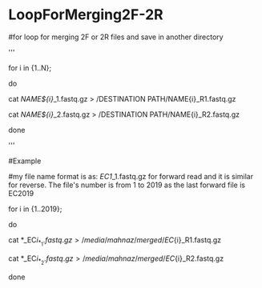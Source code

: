 # LoopForMerging2F-2R

#for loop for merging 2F or 2R files and save in another directory

'''

for i in {1..N};

do

cat *_NAME${i}_*_1.fastq.gz > /DESTINATION PATH/NAME{i}_R1.fastq.gz

cat *_NAME${i}_*_2.fastq.gz > /DESTINATION PATH/NAME{i}_R2.fastq.gz

done

'''

#Example

#my file name format is as: *_EC1_*_1.fastq.gz for forward read and it is similar for reverse. The file's number is from 1 to 2019 as the last forward file is EC2019

for i in {1..2019};

do

cat *_EC${i}_*_1.fastq.gz > /media/mahnaz/merged/EC${i}_R1.fastq.gz

cat *_EC${i}_*_2.fastq.gz > /media/mahnaz/merged/EC${i}_R2.fastq.gz

done

